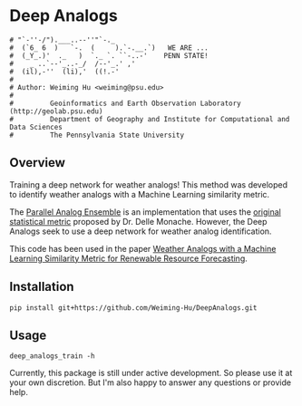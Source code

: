 # Deep Analogs

```
# "`-''-/").___..--''"`-._
#  (`6_ 6  )   `-.  (     ).`-.__.`)   WE ARE ...
#  (_Y_.)'  ._   )  `._ `. ``-..-'    PENN STATE!
#    _ ..`--'_..-_/  /--'_.' ,'
#  (il),-''  (li),'  ((!.-'
# 
# Author: Weiming Hu <weiming@psu.edu>
#
#         Geoinformatics and Earth Observation Laboratory (http://geolab.psu.edu)
#         Department of Geography and Institute for Computational and Data Sciences
#         The Pennsylvania State University
```

## Overview

Training a deep network for weather analogs! This method was developed to identify weather analogs with a Machine Learning similarity metric.

The [Parallel Analog Ensemble](https://weiming-hu.github.io/AnalogsEnsemble/) is an implementation that uses the [original statistical metric](https://journals.ametsoc.org/view/journals/mwre/141/10/mwr-d-12-00281.1.xml) proposed by Dr. Delle Monache. However, the Deep Analogs seek to use a deep network for weather analog identification.

This code has been used in the paper [Weather Analogs with a Machine Learning Similarity Metric for Renewable Resource Forecasting](https://arxiv.org/abs/2103.04530).

## Installation

```
pip install git+https://github.com/Weiming-Hu/DeepAnalogs.git
```

## Usage

```
deep_analogs_train -h
```

Currently, this package is still under active development. So please use it at your own discretion. But I'm also happy to answer any questions or provide help.
